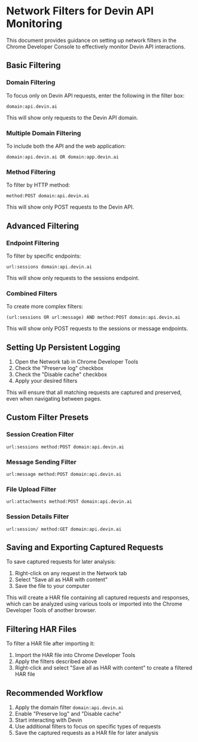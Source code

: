 # Network Filters for Devin API Monitoring

This document provides guidance on setting up network filters in the Chrome Developer Console to effectively monitor Devin API interactions.

## Basic Filtering

### Domain Filtering

To focus only on Devin API requests, enter the following in the filter box:

```
domain:api.devin.ai
```

This will show only requests to the Devin API domain.

### Multiple Domain Filtering

To include both the API and the web application:

```
domain:api.devin.ai OR domain:app.devin.ai
```

### Method Filtering

To filter by HTTP method:

```
method:POST domain:api.devin.ai
```

This will show only POST requests to the Devin API.

## Advanced Filtering

### Endpoint Filtering

To filter by specific endpoints:

```
url:sessions domain:api.devin.ai
```

This will show only requests to the sessions endpoint.

### Combined Filters

To create more complex filters:

```
(url:sessions OR url:message) AND method:POST domain:api.devin.ai
```

This will show only POST requests to the sessions or message endpoints.

## Setting Up Persistent Logging

1. Open the Network tab in Chrome Developer Tools
2. Check the "Preserve log" checkbox
3. Check the "Disable cache" checkbox
4. Apply your desired filters

This will ensure that all matching requests are captured and preserved, even when navigating between pages.

## Custom Filter Presets

### Session Creation Filter

```
url:sessions method:POST domain:api.devin.ai
```

### Message Sending Filter

```
url:message method:POST domain:api.devin.ai
```

### File Upload Filter

```
url:attachments method:POST domain:api.devin.ai
```

### Session Details Filter

```
url:session/ method:GET domain:api.devin.ai
```

## Saving and Exporting Captured Requests

To save captured requests for later analysis:

1. Right-click on any request in the Network tab
2. Select "Save all as HAR with content"
3. Save the file to your computer

This will create a HAR file containing all captured requests and responses, which can be analyzed using various tools or imported into the Chrome Developer Tools of another browser.

## Filtering HAR Files

To filter a HAR file after importing it:

1. Import the HAR file into Chrome Developer Tools
2. Apply the filters described above
3. Right-click and select "Save all as HAR with content" to create a filtered HAR file

## Recommended Workflow

1. Apply the domain filter `domain:api.devin.ai`
2. Enable "Preserve log" and "Disable cache"
3. Start interacting with Devin
4. Use additional filters to focus on specific types of requests
5. Save the captured requests as a HAR file for later analysis
